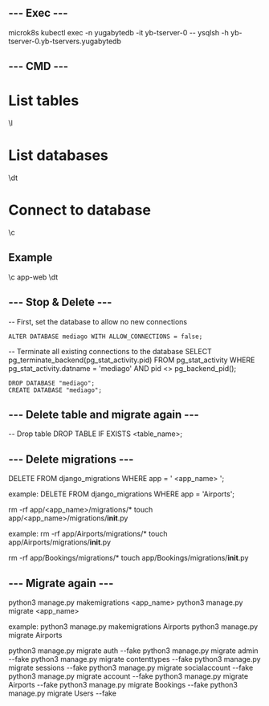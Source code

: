 ## --- Exec --- ##

microk8s kubectl exec -n yugabytedb -it yb-tserver-0 -- ysqlsh -h yb-tserver-0.yb-tservers.yugabytedb

## --- CMD --- ##
# List tables
\l

# List databases
\dt 

# Connect to database
\c <database> 

## Example ##

\c app-web
\dt

## --- Stop & Delete --- ##
-- First, set the database to allow no new connections

    ALTER DATABASE mediago WITH ALLOW_CONNECTIONS = false;

-- Terminate all existing connections to the database
    SELECT pg_terminate_backend(pg_stat_activity.pid)
    FROM pg_stat_activity
    WHERE pg_stat_activity.datname = 'mediago'
    AND pid <> pg_backend_pid();

    DROP DATABASE "mediago";
    CREATE DATABASE "mediago";

## --- Delete table and migrate again --- ##

-- Drop table
DROP TABLE IF EXISTS <table_name>;

## --- Delete migrations --- ##

DELETE FROM django_migrations WHERE app = ' <app_name> ';

example:
DELETE FROM django_migrations WHERE app = 'Airports';

rm -rf app/<app_name>/migrations/*
touch app/<app_name>/migrations/__init__.py

example:
rm -rf app/Airports/migrations/*
touch app/Airports/migrations/__init__.py

rm -rf app/Bookings/migrations/*
touch app/Bookings/migrations/__init__.py

## --- Migrate again --- ##

python3 manage.py makemigrations <app_name>
python3 manage.py migrate <app_name>

example:
python3 manage.py makemigrations Airports
python3 manage.py migrate Airports

python3 manage.py migrate auth --fake
python3 manage.py migrate admin --fake
python3 manage.py migrate contenttypes --fake
python3 manage.py migrate sessions --fake
python3 manage.py migrate socialaccount --fake
python3 manage.py migrate account --fake
python3 manage.py migrate Airports --fake
python3 manage.py migrate Bookings --fake
python3 manage.py migrate Users --fake